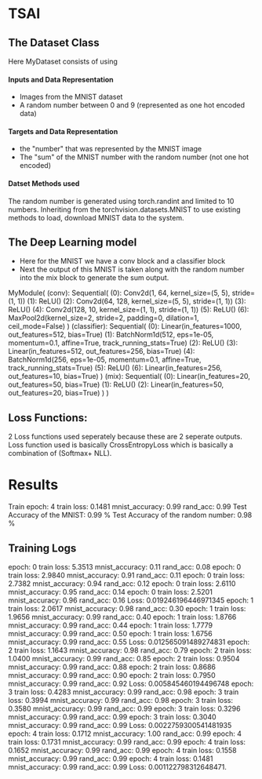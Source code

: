 # TSAI

## The Dataset Class
Here MyDataset consists of using <br>
#### Inputs and Data Representation <br>
* Images from the MNIST dataset
* A random number between 0 and 9 (represented as one hot encoded data) <br>
#### Targets and Data Representation<br>
* the "number" that was represented by the MNIST image
* The "sum" of the MNIST number with the random number (not one hot encoded)
#### Datset Methods used
The random number is generated using torch.randint and limited to 10 numbers.
Inheriting from the torchvision.datasets.MNIST to use existing methods to load, download MNIST data to the system.

## The Deep Learning model
* Here for the MNIST we have a conv block and a classifier block
* Next the output of this MNIST is taken along with the random number into the mix block to generate the sum output.

MyModule(
  (conv): Sequential(
    (0): Conv2d(1, 64, kernel_size=(5, 5), stride=(1, 1))
    (1): ReLU()
    (2): Conv2d(64, 128, kernel_size=(5, 5), stride=(1, 1))
    (3): ReLU()
    (4): Conv2d(128, 10, kernel_size=(1, 1), stride=(1, 1))
    (5): ReLU()
    (6): MaxPool2d(kernel_size=2, stride=2, padding=0, dilation=1, ceil_mode=False)
  )
  (classifier): Sequential(
    (0): Linear(in_features=1000, out_features=512, bias=True)
    (1): BatchNorm1d(512, eps=1e-05, momentum=0.1, affine=True, track_running_stats=True)
    (2): ReLU()
    (3): Linear(in_features=512, out_features=256, bias=True)
    (4): BatchNorm1d(256, eps=1e-05, momentum=0.1, affine=True, track_running_stats=True)
    (5): ReLU()
    (6): Linear(in_features=256, out_features=10, bias=True)
  )
  (mix): Sequential(
    (0): Linear(in_features=20, out_features=50, bias=True)
    (1): ReLU()
    (2): Linear(in_features=50, out_features=20, bias=True)
  )
)

## Loss Functions:
2 Loss functions used seperately because these are 2 seperate outputs.
Loss function used is basically CrossEntropyLoss which is basically a combination of (Softmax+ NLL).

# Results
Train epoch: 4 train loss: 0.1481 mnist_accuracy: 0.99 rand_acc: 0.99
Test Accuracy of the MNIST: 0.99 %
Test Accuracy of the random number: 0.98 %

## Training Logs
epoch: 0 train loss: 5.3513 mnist_accuracy: 0.11 rand_acc: 0.08
epoch: 0 train loss: 2.9840 mnist_accuracy: 0.91 rand_acc: 0.11
epoch: 0 train loss: 2.7382 mnist_accuracy: 0.94 rand_acc: 0.12
epoch: 0 train loss: 2.6110 mnist_accuracy: 0.95 rand_acc: 0.14
epoch: 0 train loss: 2.5201 mnist_accuracy: 0.96 rand_acc: 0.16
Loss: 0.019246196446971345
epoch: 1 train loss: 2.0617 mnist_accuracy: 0.98 rand_acc: 0.30
epoch: 1 train loss: 1.9656 mnist_accuracy: 0.99 rand_acc: 0.40
epoch: 1 train loss: 1.8766 mnist_accuracy: 0.99 rand_acc: 0.44
epoch: 1 train loss: 1.7779 mnist_accuracy: 0.99 rand_acc: 0.50
epoch: 1 train loss: 1.6756 mnist_accuracy: 0.99 rand_acc: 0.55
Loss: 0.012565091489274831
epoch: 2 train loss: 1.1643 mnist_accuracy: 0.98 rand_acc: 0.79
epoch: 2 train loss: 1.0400 mnist_accuracy: 0.99 rand_acc: 0.85
epoch: 2 train loss: 0.9504 mnist_accuracy: 0.99 rand_acc: 0.88
epoch: 2 train loss: 0.8686 mnist_accuracy: 0.99 rand_acc: 0.90
epoch: 2 train loss: 0.7950 mnist_accuracy: 0.99 rand_acc: 0.92
Loss: 0.005845460194496748
epoch: 3 train loss: 0.4283 mnist_accuracy: 0.99 rand_acc: 0.98
epoch: 3 train loss: 0.3994 mnist_accuracy: 0.99 rand_acc: 0.98
epoch: 3 train loss: 0.3580 mnist_accuracy: 0.99 rand_acc: 0.99
epoch: 3 train loss: 0.3296 mnist_accuracy: 0.99 rand_acc: 0.99
epoch: 3 train loss: 0.3040 mnist_accuracy: 0.99 rand_acc: 0.99
Loss: 0.0022759300541481935
epoch: 4 train loss: 0.1712 mnist_accuracy: 1.00 rand_acc: 0.99
epoch: 4 train loss: 0.1731 mnist_accuracy: 0.99 rand_acc: 0.99
epoch: 4 train loss: 0.1652 mnist_accuracy: 0.99 rand_acc: 0.99
epoch: 4 train loss: 0.1558 mnist_accuracy: 0.99 rand_acc: 0.99
epoch: 4 train loss: 0.1481 mnist_accuracy: 0.99 rand_acc: 0.99
Loss: 0.001122798312648471.
